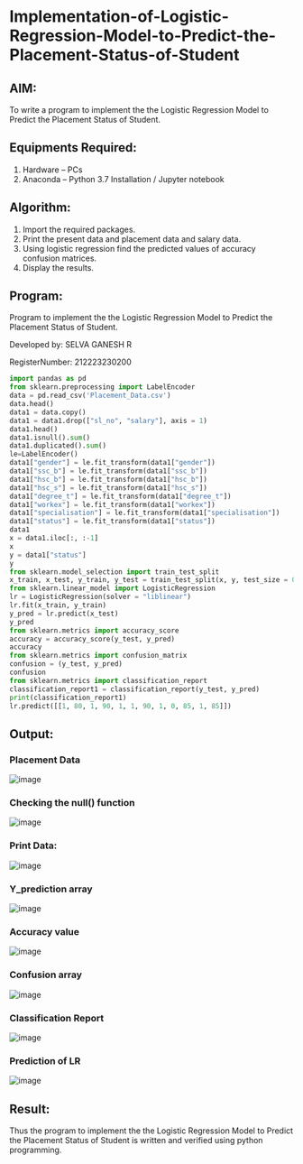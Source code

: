 # Implementation-of-Logistic-Regression-Model-to-Predict-the-Placement-Status-of-Student

## AIM:
To write a program to implement the the Logistic Regression Model to Predict the Placement Status of Student.

## Equipments Required:
1. Hardware – PCs
2. Anaconda – Python 3.7 Installation / Jupyter notebook

## Algorithm:
1. Import the required packages.
2. Print the present data and placement data and salary data.
3. Using logistic regression find the predicted values of accuracy confusion matrices.
4. Display the results.

## Program:
Program to implement the the Logistic Regression Model to Predict the Placement Status of Student.

Developed by: SELVA GANESH R

RegisterNumber: 212223230200

```python
import pandas as pd
from sklearn.preprocessing import LabelEncoder
data = pd.read_csv('Placement_Data.csv')
data.head()
data1 = data.copy()
data1 = data1.drop(["sl_no", "salary"], axis = 1)
data1.head()
data1.isnull().sum()
data1.duplicated().sum()
le=LabelEncoder()
data1["gender"] = le.fit_transform(data1["gender"])
data1["ssc_b"] = le.fit_transform(data1["ssc_b"])
data1["hsc_b"] = le.fit_transform(data1["hsc_b"])
data1["hsc_s"] = le.fit_transform(data1["hsc_s"])
data1["degree_t"] = le.fit_transform(data1["degree_t"])
data1["workex"] = le.fit_transform(data1["workex"])
data1["specialisation"] = le.fit_transform(data1["specialisation"])
data1["status"] = le.fit_transform(data1["status"])
data1
x = data1.iloc[:, :-1]
x
y = data1["status"]
y
from sklearn.model_selection import train_test_split
x_train, x_test, y_train, y_test = train_test_split(x, y, test_size = 0.2, random_state = 0)
from sklearn.linear_model import LogisticRegression
lr = LogisticRegression(solver = "liblinear")
lr.fit(x_train, y_train)
y_pred = lr.predict(x_test)
y_pred
from sklearn.metrics import accuracy_score
accuracy = accuracy_score(y_test, y_pred)
accuracy
from sklearn.metrics import confusion_matrix
confusion = (y_test, y_pred)
confusion
from sklearn.metrics import classification_report
classification_report1 = classification_report(y_test, y_pred)
print(classification_report1)
lr.predict([[1, 80, 1, 90, 1, 1, 90, 1, 0, 85, 1, 85]])
```

## Output:

### Placement Data
![image](https://github.com/user-attachments/assets/0e1f1875-7f5e-4df5-9d45-237610c6905c)


### Checking the null() function
![image](https://github.com/user-attachments/assets/4f9a6289-84a9-4fd2-995f-fc44ee4cda7b)


### Print Data:
![image](https://github.com/user-attachments/assets/a62bad64-9985-41db-b87d-d27c8033ef60)


### Y_prediction array
![image](https://github.com/user-attachments/assets/8bc1b1ce-389e-495c-886c-377d1bcb8c2f)


### Accuracy value
![image](https://github.com/user-attachments/assets/44a1369b-30e9-4f2e-b97b-67876f7546e4)


### Confusion array
![image](https://github.com/user-attachments/assets/326ff7fb-9954-437e-b668-9b33cd570f00)


### Classification Report
![image](https://github.com/user-attachments/assets/51303492-e868-4b8b-b578-146037b6adb1)


### Prediction of LR
![image](https://github.com/user-attachments/assets/bc0cfe7a-1580-4fa2-9627-a623137e0c38)


## Result:
Thus the program to implement the the Logistic Regression Model to Predict the Placement Status of Student is written and verified using python programming.
